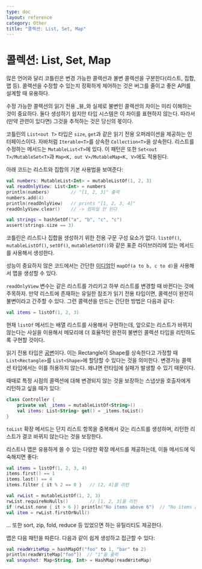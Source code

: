 ```yaml
---
type: doc
layout: reference
category: Other
title: "콜렉션: List, Set, Map"
---
```


# 콜렉션: List, Set, Map

많은 언어와 달리 코틀린은 변경 가능한 콜렉션과 불변 콜렉션을 구분한다(리스트, 집합, 맵 등).
콜렉션을 수정할 수 있는지 정확하게 제어하는 것은 버그를 줄이고 좋은 API를 설계할 때 유용하다.

수정 가능한 콜렉션의 읽기 전용 _뷰_와 실제로 불변인 콜렉션의 차이는 미리 이해하는 것이 중요하다.
둘다 생성하기 쉽지만 타입 시스템은 이 차이를 표현하지 않는다.
따라서 (만약 관련이 있다면) 그것을 추적하는 것은 당신의 몫이다. 

코틀린의 `List<out T>` 타입은 `size`, `get`과 같은 읽기 전용 오퍼레이션을 제공하는 인터페이스이다.
자바처럼 `Iterable<T>`를 상속한 `Collection<T>`을 상속한다.
리스트를 수정하는 메서드는 `MutableList<T>`에 있다.
이 패턴은 또한 `Set<out T>/MutableSet<T>`과 `Map<K, out V>/MutableMap<K, V>`에도 적용된다.

아래 코드는 리스트와 집합의 기본 사용법을 보여준다:

``` kotlin
val numbers: MutableList<Int> = mutableListOf(1, 2, 3)
val readOnlyView: List<Int> = numbers
println(numbers)        // "[1, 2, 3]" 출력
numbers.add(4)
println(readOnlyView)   // prints "[1, 2, 3, 4]"
readOnlyView.clear()    // -> 컴파일 안 된다

val strings = hashSetOf("a", "b", "c", "c")
assert(strings.size == 3)
```

코틀린은 리스트나 집합을 생성하기 위한 전용 구문 구성 요소가 없다.
`listOf()`, `mutableListOf()`, `setOf()`, `mutableSetOf()`와 같은 표준 라이브러리에 있는 메서드를 사용해서
생성한다.
 
성능이 중요하지 않은 코드에서는 간단한 
[이디엄](idioms.html#read-only-map)인 `mapOf(a to b, c to d)`을 사용해서 맵을 생성할 수 있다.

`readOnlyView` 변수는 같은 리스트를 가리키고 하부 리스트를 변경할 때 바뀐다는 것에 주목하자.
만약 리스트에 존재하는 유일한 참조가 읽기 전용 타입이면, 콜렉션이 완전히 불변이라고 간주할 수 있다.
그런 콜렉션을 만드는 간단한 방법은 다음과 같다:

``` kotlin
val items = listOf(1, 2, 3)
```

현재 `listOf` 메서드는 배열 리스트를 사용해서 구현하는데,
앞으로는 리스트가 바뀌지 않는다는 사실을 이용해서 메모리에 더 효율적인 완전히 불변인 콜렉션 타입을 리턴하도록 구현할 것이다.

읽기 전용 타입은 [공변](generics.html#variance)이다.
이는 Rectangle이 Shape를 상속한다고 가정할 때
`List<Rectangle>`를 `List<Shape>`에 할당할 수 있다는 것을 의미한다.
변경가능 콜렉션 타입에서는 이를 허용하지 않는다.
왜냐면 런타임에 실패가 발생할 수 있기 때문이다.

때때로 특정 시점의 콜렉션에 대해 변경되지 않는 것을 보장하는 스냅샷을 호출자에게 리턴하고 싶을 때가 있다:

``` kotlin
class Controller {
    private val _items = mutableListOf<String>()
    val items: List<String> get() = _items.toList()
}
```

`toList` 확장 메서드는 단지 리스트 항목을 중복해서 갖는 리스트를 생성하며, 리턴한 리스트가 결코 바뀌지 않는다는 것을 보장한다.

리스트나 맵은 유용하게 쓸 수 있는 다양한 확장 메서드를 제공하는데, 이들 메서드에 익숙해지면 좋다:

``` kotlin
val items = listOf(1, 2, 3, 4)
items.first() == 1
items.last() == 4
items.filter { it % 2 == 0 }   // [2, 4]를 리턴

val rwList = mutableListOf(1, 2, 3)
rwList.requireNoNulls()        // [1, 2, 3]을 리턴
if (rwList.none { it > 6 }) println("No items above 6")  // "No items above 6" 출력
val item = rwList.firstOrNull()
```

... 또한 sort, zip, fold, reduce 등 있었으면 하는 유틸리티도 제공한다.

맵은 다음 패턴을 따른다. 다음과 같이 쉽게 생성하고 접근할 수 있다:

``` kotlin
val readWriteMap = hashMapOf("foo" to 1, "bar" to 2)
println(readWriteMap["foo"])  // "1"을 출력
val snapshot: Map<String, Int> = HashMap(readWriteMap)
```
